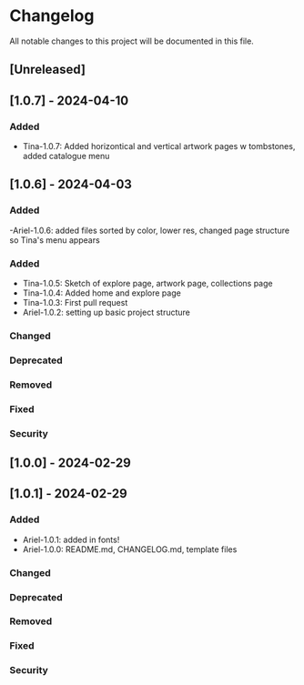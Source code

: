 # Changelog
All notable changes to this project will be documented in this file.



[Keep a Changelog]: http://keepachangelog.com/

## [Unreleased]

## [1.0.7] - 2024-04-10
### Added
- Tina-1.0.7: Added horizontical and vertical artwork pages w tombstones, added catalogue menu

## [1.0.6] - 2024-04-03

### Added 
-Ariel-1.0.6: added files sorted by color, lower res, changed page structure so Tina's menu appears

### Added
- Tina-1.0.5: Sketch of explore page, artwork page, collections page
- Tina-1.0.4: Added home and explore page
- Tina-1.0.3: First pull request
- Ariel-1.0.2: setting up basic project structure

### Changed

### Deprecated

### Removed

### Fixed

### Security

## [1.0.0] - 2024-02-29

## [1.0.1] - 2024-02-29

### Added
- Ariel-1.0.1: added in fonts!
- Ariel-1.0.0: README.md, CHANGELOG.md, template files

### Changed

### Deprecated

### Removed

### Fixed

### Security



